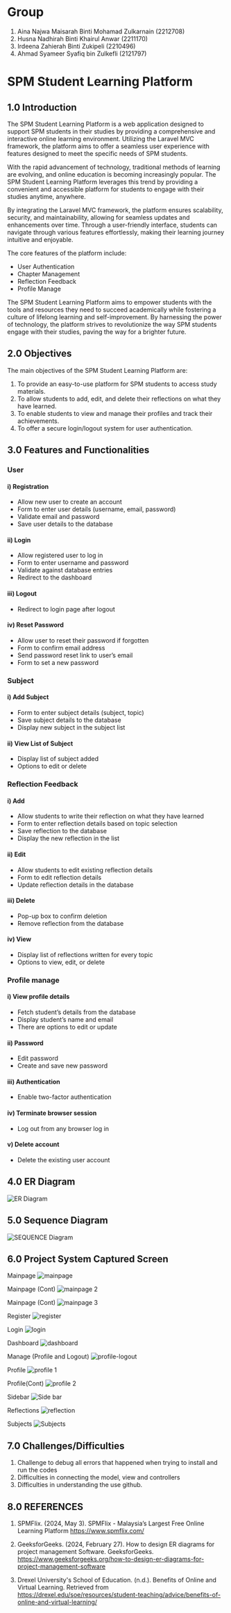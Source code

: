 # Group 
1. Aina Najwa Maisarah Binti Mohamad Zulkarnain        (2212708)
2. Husna Nadhirah Binti Khairul Anwar                  (2211170)
3. Irdeena Zahierah Binti Zukipeli                     (2210496)
4. Ahmad Syameer Syafiq bin Zulkefli                   (2121797)

# SPM Student Learning Platform

## 1.0 Introduction

The SPM Student Learning Platform is a web application designed to support SPM students in their studies by providing a comprehensive and interactive online learning environment. Utilizing the Laravel MVC framework, the platform aims to offer a seamless user experience with features designed to meet the specific needs of SPM students.

With the rapid advancement of technology, traditional methods of learning are evolving, and online education is becoming increasingly popular. The SPM Student Learning Platform leverages this trend by providing a convenient and accessible platform for students to engage with their studies anytime, anywhere.

By integrating the Laravel MVC framework, the platform ensures scalability, security, and maintainability, allowing for seamless updates and enhancements over time. Through a user-friendly interface, students can navigate through various features effortlessly, making their learning journey intuitive and enjoyable.

The core features of the platform include:
- User Authentication
- Chapter Management
- Reflection Feedback
- Profile Manage

The SPM Student Learning Platform aims to empower students with the tools and resources they need to succeed academically while fostering a culture of lifelong learning and self-improvement. By harnessing the power of technology, the platform strives to revolutionize the way SPM students engage with their studies, paving the way for a brighter future.

## 2.0 Objectives

The main objectives of the SPM Student Learning Platform are:
1. To provide an easy-to-use platform for SPM students to access study materials.
2. To allow students to add, edit, and delete their reflections on what they have learned.
3. To enable students to view and manage their profiles and track their achievements.
4. To offer a secure login/logout system for user authentication.

## 3.0 Features and Functionalities

### User

#### i) Registration
- Allow new user to create an account
- Form to enter user details (username, email, password)
- Validate email and password
- Save user details to the database

#### ii) Login
- Allow registered user to log in
- Form to enter username and password
- Validate against database entries
- Redirect to the dashboard

#### iii) Logout
- Redirect to login page after logout

#### iv) Reset Password
- Allow user to reset their password if forgotten
- Form to confirm email address
- Send password reset link to user’s email
- Form to set a new password


### Subject

#### i) Add Subject
- Form to enter subject details (subject, topic)
- Save subject details to the database
- Display new subject in the subject list
  
#### ii) View List of Subject
- Display list of subject added
- Options to edit or delete

### Reflection Feedback
#### i) Add
- Allow students to write their reflection on what they have learned
- Form to enter reflection details based on topic selection
- Save reflection to the database
- Display the new reflection in the list

#### ii) Edit
- Allow students to edit existing reflection details
- Form to edit reflection details
- Update reflection details in the database

#### iii) Delete
- Pop-up box to confirm deletion
- Remove reflection from the database

#### iv) View
- Display list of reflections written for every topic
- Options to view, edit, or delete


### Profile manage

#### i) View profile details
- Fetch student’s details from the database
- Display student’s name and email
- There are options to edit or update

#### ii) Password
- Edit password
- Create and save new password

#### iii) Authentication
- Enable two-factor authentication

#### iv) Terminate browser session
- Log out from any browser log in

#### v) Delete account
- Delete the existing user account



## 4.0 ER Diagram
![ER Diagram](https://raw.githubusercontent.com/nadhirahanwar/WebApp-GroupProject-/main/ER%20DIAGRAM.png)


## 5.0 Sequence Diagram
![SEQUENCE Diagram](https://raw.githubusercontent.com/nadhirahanwar/WebApp-GroupProject-/main/SEQ%20DIAGRAM.jpg)

## 6.0 Project System Captured Screen

Mainpage
![mainpage](https://github.com/deenazhira/spm-platform/assets/172114212/a0326d44-cb08-4445-acb2-369afc3e9518)

Mainpage (Cont)
![mainpage 2](https://github.com/deenazhira/spm-platform/assets/172114212/4f582797-93d9-4d87-aca7-7868762be23a)

Mainpage (Cont)
![mainpage 3](https://github.com/deenazhira/spm-platform/assets/172114212/673097ec-a2d7-4545-b44c-07891c640815)

Register
![register](https://github.com/deenazhira/spm-platform/assets/172114212/3f661d14-1bf0-467c-9ff0-e5c6c8b15658)

Login
![login](https://github.com/deenazhira/spm-platform/assets/172114212/69a7a033-509b-4766-a0fd-81b28ce5b2a7)

Dashboard
![dashboard](https://github.com/deenazhira/spm-platform/assets/172114212/5fdef291-cea0-403b-b2b9-494e6c6f657a)

Manage (Profile and Logout)
![profile-logout](https://github.com/deenazhira/spm-platform/assets/172114212/8251f3e1-7d8e-48ac-9ebf-905ec05e4bf2)

Profile
![profile 1](https://github.com/deenazhira/spm-platform/assets/172114212/3640ad1f-1cc8-481f-882d-16c4af25b924)

Profile(Cont)
![profile 2](https://github.com/deenazhira/spm-platform/assets/172114212/2f9cfa62-505b-4cdd-bab1-99477122d6c8)

Sidebar
![Side bar](https://github.com/deenazhira/spm-platform/assets/172114212/4a23cdcb-4114-44fa-aafc-efd0ed51ddc9)

Reflections
![reflection](https://github.com/deenazhira/spm-platform/assets/172114212/56445437-8bfb-4d1c-9764-55c63c8b6658)

Subjects
![Subjects](https://github.com/deenazhira/spm-platform/assets/172114212/c400c543-a7cf-425c-9f22-403f72f0aa89)


## 7.0 Challenges/Difficulties
1. Challenge to debug all errors that happened when trying to install and run the codes
2. Difficulties in connecting the model, view and controllers
3. Difficulties in understanding the use github.

## 8.0 REFERENCES
  
1. SPMFlix. (2024, May 3). SPMFlix - Malaysia’s Largest Free Online Learning Platform
https://www.spmflix.com/ 

2. GeeksforGeeks. (2024, February 27). How to design ER diagrams for project management Software. GeeksforGeeks. https://www.geeksforgeeks.org/how-to-design-er-diagrams-for-project-management-software 

3. Drexel University's School of Education. (n.d.). Benefits of Online and Virtual Learning. Retrieved from https://drexel.edu/soe/resources/student-teaching/advice/benefits-of-online-and-virtual-learning/



